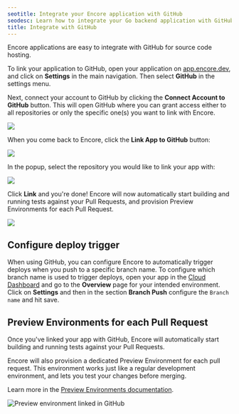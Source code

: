 ```yaml
---
seotitle: Integrate your Encore application with GitHub
seodesc: Learn how to integrate your Go backend application with GitHub to get automatic Preview Environments for each Pull Request using Encore.
title: Integrate with GitHub
---
```


Encore applications are easy to integrate with GitHub for source code hosting.

To link your application to GitHub, open your application on [app.encore.dev](https://app.encore.dev), and click on **Settings** in the main navigation.
Then select **GitHub** in the settings menu.

Next, connect your account to GitHub by clicking the **Connect Account to GitHub** button. This will open GitHub where you can grant access either to all repositories or only the specific one(s) you want to link with Encore.

<img class="max-w-lg w-full mx-auto" src="/assets/img/git-connect.png" />

When you come back to Encore, click the **Link App to GitHub** button:

<img class="max-w-lg w-full mx-auto" src="/assets/img/git-begin.png" />

In the popup, select the repository you would like to link your app with:

<img class="max-w-lg w-full mx-auto" src="/assets/img/git-modal.png" />

Click **Link** and you're done! Encore will now automatically start building and running tests against
your Pull Requests, and provision Preview Environments for each Pull Request.

<img class="max-w-lg w-full mx-auto" src="/assets/img/git-linked.png" />

## Configure deploy trigger

When using GitHub, you can configure Encore to automatically trigger deploys when you push to a specific branch name.
To configure which branch name is used to trigger deploys, open your app in the [Cloud Dashboard](https://app.encore.dev) and go to the **Overview** page for your intended environment. Click on **Settings** and then in the section **Branch Push** configure the `Branch name`  and hit save.

## Preview Environments for each Pull Request

Once you've linked your app with GitHub, Encore will automatically start building and running tests against
your Pull Requests.

Encore will also provision a dedicated Preview Environment for each pull request.
This environment works just like a regular development environment, and lets you test your changes
before merging.

Learn more in the [Preview Environments documentation](/docs/deploy/preview-environments).

![Preview environment linked in GitHub](/assets/docs/ghpreviewenv.png "Preview environment linked in GitHub")
